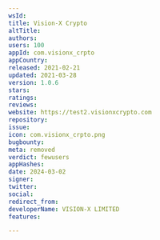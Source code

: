 ```yaml
---
wsId: 
title: Vision-X Crypto
altTitle: 
authors: 
users: 100
appId: com.visionx_crpto
appCountry: 
released: 2021-02-21
updated: 2021-03-28
version: 1.0.6
stars: 
ratings: 
reviews: 
website: https://test2.visionxcrypto.com
repository: 
issue: 
icon: com.visionx_crpto.png
bugbounty: 
meta: removed
verdict: fewusers
appHashes: 
date: 2024-03-02
signer: 
twitter: 
social: 
redirect_from: 
developerName: VISION-X LIMITED
features: 

---
```


